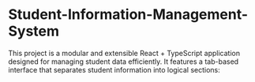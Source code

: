 # Student-Information-Management-System
This project is a modular and extensible React + TypeScript application designed for managing student data efficiently. It features a tab-based interface that separates student information into logical sections:
